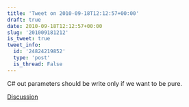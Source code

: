 ```yaml
---
title: 'Tweet on 2010-09-18T12:12:57+00:00'
draft: true
date: 2010-09-18T12:12:57+00:00
slug: '201009181212'
is_tweet: true
tweet_info:
  id: '24824219852'
  type: 'post'
  is_thread: False
---
```




C# out parameters should be write only if we want to be pure.

[Discussion](https://x.com/sytelus/status/24824219852)
